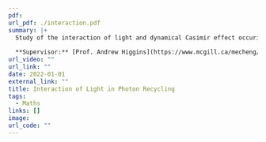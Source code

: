 ```yaml
---
pdf: 
url_pdf: ./interaction.pdf
summary: |+
  Study of the interaction of light and dynamical Casimir effect occuring in photon recycling via scalar quantum field theory. We compute quantum corrections via loop diagrams using a spatially dependent interaction vertex and relativistically moving boundary conditions for the mirrors.
  
  **Supervisor:** [Prof. Andrew Higgins](https://www.mcgill.ca/mecheng/people/staff/andrewhiggins)
url_video: ""
url_link: ""
date: 2022-01-01
external_link: ""
title: Interaction of Light in Photon Recycling
tags:
  - Maths
links: []
image: 
url_code: ""
---
```

